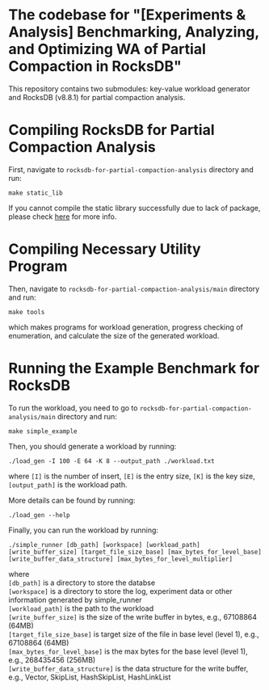 <H1> The codebase for "[Experiments & Analysis] Benchmarking, Analyzing, and Optimizing WA of Partial Compaction in RocksDB" </H1>

This repository contains two submodules: key-value workload generator and RocksDB (v8.8.1) for partial compaction analysis.

<H1> Compiling RocksDB for Partial Compaction Analysis </H1>

First, navigate to `rocksdb-for-partial-compaction-analysis` directory and run:
```
make static_lib
```
If you cannot compile the static library successfully due to lack of package, please check [here](https://github.com/facebook/rocksdb/blob/main/INSTALL.md) for more info.

<H1> Compiling Necessary Utility Program </H1>

Then, navigate to `rocksdb-for-partial-compaction-analysis/main` directory and run:
```
make tools
```
which makes programs for workload generation, progress checking of enumeration, and calculate the size of the generated workload.

<H1> Running the Example Benchmark for RocksDB </H1>

To run the workload, you need to go to `rocksdb-for-partial-compaction-analysis/main` directory and run:

```
make simple_example
```

Then, you should generate a workload by running:

```
./load_gen -I 100 -E 64 -K 8 --output_path ./workload.txt
```

where `[I]` is the number of insert, `[E]` is the entry size, `[K]` is the key size, `[output_path]` is the workload path.

More details can be found by running:

```
./load_gen --help
```

Finally, you can run the workload by running:

```
./simple_runner [db_path] [workspace] [workload_path] [write_buffer_size] [target_file_size_base] [max_bytes_for_level_base] [write_buffer_data_structure] [max_bytes_for_level_multiplier]
```
where  
`[db_path]` is a directory to store the databse  
`[workspace]` is a directory to store the log, experiment data or other information generated by simple_runner  
`[workload_path]` is the path to the workload  
`[write_buffer_size]` is the size of the write buffer in bytes, e.g., 67108864 (64MB)  
`[target_file_size_base]` is target size of the file in base level (level 1), e.g., 67108864 (64MB)  
`[max_bytes_for_level_base]` is the max bytes for the base level (level 1), e.g., 268435456 (256MB)  
`[write_buffer_data_structure]` is the data structure for the write buffer, e.g., Vector, SkipList, HashSkipList, HashLinkList  
